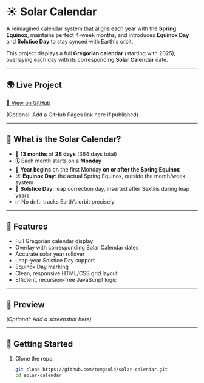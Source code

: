# ☀️ Solar Calendar

A reimagined calendar system that aligns each year with the **Spring Equinox**, maintains perfect 4-week months, and introduces **Equinox Day** and **Solstice Day** to stay synced with Earth's orbit.

This project displays a full **Gregorian calendar** (starting with 2025), overlaying each day with its corresponding **Solar Calendar** date.

---

## 🌍 Live Project

[🔗 View on GitHub](https://github.com/tomgould/solar-calendar)

(Optional: Add a GitHub Pages link here if published)

---

## 🔭 What is the Solar Calendar?

- 📅 **13 months** of **28 days** (364 days total)
- 🗓️ Each month starts on a **Monday**
- 🌱 **Year begins** on the first Monday **on or after the Spring Equinox**
- ☀️ **Equinox Day**: the actual Spring Equinox, outside the month/week system
- 🔁 **Solstice Day**: leap correction day, inserted after Sextilis during leap years
- ✅ No drift: tracks Earth’s orbit precisely

---

## 🧠 Features

- Full Gregorian calendar display
- Overlay with corresponding Solar Calendar dates
- Accurate solar year rollover
- Leap-year Solstice Day support
- Equinox Day marking
- Clean, responsive HTML/CSS grid layout
- Efficient, recursion-free JavaScript logic

---

## 📸 Preview

*(Optional: Add a screenshot here)*

---

## 🚀 Getting Started

1. Clone the repo:

   ```bash
   git clone https://github.com/tomgould/solar-calendar.git
   cd solar-calendar
